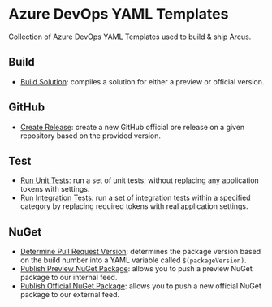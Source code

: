 # Azure DevOps YAML Templates
Collection of Azure DevOps YAML Templates used to build & ship Arcus.

## Build

- [Build Solution](build/build-solution.yml): compiles a solution for either a preview or official version.

## GitHub

- [Create Release](github/create-release.yml): create a new GitHub official ore release on a given repository based on the provided version.

## Test

- [Run Unit Tests](test/run-unit-tests.yml): run a set of unit tests; without replacing any application tokens with settings.
- [Run Integration Tests](test/run-integration-tests.yml): run a set of integration tests within a specified category by replacing required tokens with real application settings.

## NuGet

- [Determine Pull Request Version](nuget/determine-pr-version.yml): determines the package version based on the build number into a YAML variable called `$(packageVersion)`.
- [Publish Preview NuGet Package](nuget/publish-preview-package.yml): allows you to push a preview NuGet package to our internal feed.
- [Publish Official NuGet Package](nuget/publish-official-package.yml): allows you to push a new official NuGet package to our external feed.
